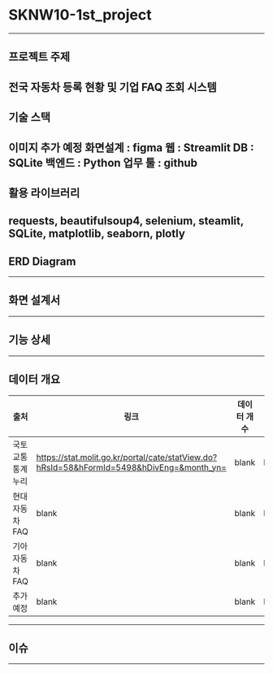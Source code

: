 # SKNW10-1st_project
---
## 프로젝트 주제
전국 자동차 등록 현황 및 기업 FAQ 조회 시스템
---
## 기술 스택
이미지 추가 예정
화면설계 : figma
웹 : Streamlit
DB : SQLite
백엔드 : Python
업무 툴 : github
---
## 활용 라이브러리
requests, beautifulsoup4, selenium, steamlit, SQLite, matplotlib, seaborn, plotly
---
## ERD Diagram

---
## 화면 설계서

---
## 기능 상세

---
## 데이터 개요
| 출처 | 링크 | 데이터 개수 | 구성 |
|---|---|---|---|
| 국토교통 통계누리 | https://stat.molit.go.kr/portal/cate/statView.do?hRsId=58&hFormId=5498&hDivEng=&month_yn= | blank | blank |
| 현대자동차 FAQ | blank | blank | blank |
| 기아자동차 FAQ | blank | blank | blank |
| 추가 예정 | blank | blank | blank |
---
## 이슈

---
